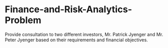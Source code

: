 # Finance-and-Risk-Analytics-Problem
Provide consultation to two different investors, Mr. Patrick Jyenger and Mr. Peter Jyenger based on their requirements and financial objectives.
